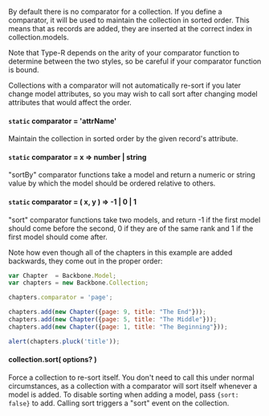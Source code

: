 By default there is no comparator for a collection. If you define a comparator, it will be used to maintain the collection in sorted order. This means that as records are added, they are inserted at the correct index in collection.models.

Note that Type-R depends on the arity of your comparator function to determine between the two styles, so be careful if your comparator function is bound.

Collections with a comparator will not automatically re-sort if you later change model attributes, so you may wish to call sort after changing model attributes that would affect the order.

#### `static` comparator = 'attrName'

Maintain the collection in sorted order by the given record's attribute.

#### `static` comparator = x => number | string

"sortBy" comparator functions take a model and return a numeric or string value by which the model should be ordered relative to others. 

#### `static` comparator = ( x, y ) => -1 | 0 | 1

"sort" comparator functions take two models, and return -1 if the first model should come before the second, 0 if they are of the same rank and 1 if the first model should come after. 

Note how even though all of the chapters in this example are added backwards, they come out in the proper order:

```javascript
var Chapter  = Backbone.Model;
var chapters = new Backbone.Collection;

chapters.comparator = 'page';

chapters.add(new Chapter({page: 9, title: "The End"}));
chapters.add(new Chapter({page: 5, title: "The Middle"}));
chapters.add(new Chapter({page: 1, title: "The Beginning"}));

alert(chapters.pluck('title'));
```


#### collection.sort( options? ) 

Force a collection to re-sort itself. You don't need to call this under normal circumstances, as a collection with a comparator will sort itself whenever a model is added. To disable sorting when adding a model, pass `{sort: false}` to add. Calling sort triggers a "sort" event on the collection.
